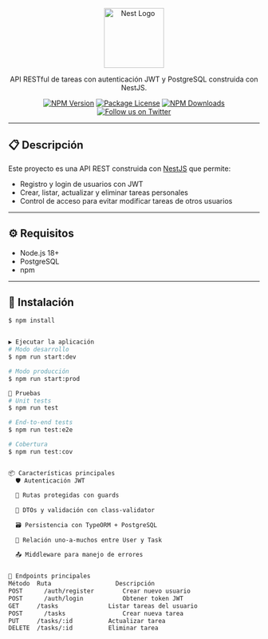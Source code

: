 <p align="center">
  <a href="http://nestjs.com/" target="blank">
    <img src="https://nestjs.com/img/logo-small.svg" width="120" alt="Nest Logo" />
  </a>
</p>

<p align="center">API RESTful de tareas con autenticación JWT y PostgreSQL construida con NestJS.</p>

<p align="center">
  <a href="https://www.npmjs.com/package/@nestjs/core"><img src="https://img.shields.io/npm/v/@nestjs/core.svg" alt="NPM Version" /></a>
  <a href="https://www.npmjs.com/package/@nestjs/core"><img src="https://img.shields.io/npm/l/@nestjs/core.svg" alt="Package License" /></a>
  <a href="https://www.npmjs.com/package/@nestjs/common"><img src="https://img.shields.io/npm/dm/@nestjs/common.svg" alt="NPM Downloads" /></a>
  <a href="https://twitter.com/nestframework"><img src="https://img.shields.io/twitter/follow/nestframework.svg?style=social&label=Follow" alt="Follow us on Twitter"></a>
</p>

---

## 📋 Descripción

Este proyecto es una API REST construida con [NestJS](https://nestjs.com/) que permite:

- Registro y login de usuarios con JWT
- Crear, listar, actualizar y eliminar tareas personales
- Control de acceso para evitar modificar tareas de otros usuarios

---

## ⚙️ Requisitos

- Node.js 18+
- PostgreSQL
- npm

---

## 🚀 Instalación

```bash
$ npm install


▶️ Ejecutar la aplicación
# Modo desarrollo
$ npm run start:dev

# Modo producción
$ npm run start:prod

🧪 Pruebas
# Unit tests
$ npm run test

# End-to-end tests
$ npm run test:e2e

# Cobertura
$ npm run test:cov


📦 Características principales
  🛡️ Autenticación JWT
  
  🔐 Rutas protegidas con guards
  
  📄 DTOs y validación con class-validator
  
  🗃️ Persistencia con TypeORM + PostgreSQL
  
  👤 Relación uno-a-muchos entre User y Task
  
  📤 Middleware para manejo de errores


📌 Endpoints principales
Método	Ruta	              Descripción
POST	  /auth/register	    Crear nuevo usuario
POST	  /auth/login	        Obtener token JWT
GET	    /tasks	            Listar tareas del usuario
POST	  /tasks	            Crear nueva tarea
PUT	    /tasks/:id	        Actualizar tarea
DELETE	/tasks/:id	        Eliminar tarea

